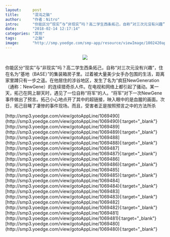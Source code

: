 ```yaml
---
layout:     post
title:      "混沌之脑"
author:     "作者：Nitro"
intro:      "你能区分“现实”与“非现实”吗？高二学生西条拓己，自称“对三次元没有兴趣”，住在名为“基地（BASE）”的集装箱房子里。过着被大量美少女手办包围的生活，距离家里蹲只有一步之遥。在他居住的涉谷地区，发生了名为“疯狂NewGeneration（通称：NewGene）的连续猎奇杀人件。在电视和网络上都引起了骚动。某一天，拓己在网上聊天时，遇见了一位自称“将军”的人。“将军”对下一次NewGene事件做出了预言。拓己小心地点开了其中的超链接，映入眼中的是血腥的画面。次日，拓己目睹了凄惨的事件现场。而且，受害者正是按照预言之中的方法所杀"
date:       "2018-02-14 12:17:14"
categories: "其他"
tags:       "之脑"
image:      "http://smp.yoedge.com/smp-app/resource/viewImage/1002420appline.png"
---
```

<div style="text-align: center">
<p><img src="http://smp.yoedge.com/smp-app/resource/viewImage/1002420appline.png"/></p>
</div>
<p class="post-meta">
<span>你能区分“现实”与“非现实”吗？高二学生西条拓己，自称“对三次元没有兴趣”，住在名为“基地（BASE）”的集装箱房子里。过着被大量美少女手办包围的生活，距离家里蹲只有一步之遥。在他居住的涉谷地区，发生了名为“疯狂NewGeneration（通称：NewGene）的连续猎奇杀人件。在电视和网络上都引起了骚动。某一天，拓己在网上聊天时，遇见了一位自称“将军”的人。“将军”对下一次NewGene事件做出了预言。拓己小心地点开了其中的超链接，映入眼中的是血腥的画面。次日，拓己目睹了凄惨的事件现场。而且，受害者正是按照预言之中的方法所杀</span>
</p>
[http://smp3.yoedge.com/view/gotoAppLine/1069490](http://smp3.yoedge.com/view/gotoAppLine/1069490){:target="_blank"}
[http://smp3.yoedge.com/view/gotoAppLine/1069489](http://smp3.yoedge.com/view/gotoAppLine/1069489){:target="_blank"}
[http://smp3.yoedge.com/view/gotoAppLine/1069488](http://smp3.yoedge.com/view/gotoAppLine/1069488){:target="_blank"}
[http://smp3.yoedge.com/view/gotoAppLine/1069487](http://smp3.yoedge.com/view/gotoAppLine/1069487){:target="_blank"}
[http://smp3.yoedge.com/view/gotoAppLine/1069486](http://smp3.yoedge.com/view/gotoAppLine/1069486){:target="_blank"}
[http://smp3.yoedge.com/view/gotoAppLine/1069485](http://smp3.yoedge.com/view/gotoAppLine/1069485){:target="_blank"}
[http://smp3.yoedge.com/view/gotoAppLine/1069484](http://smp3.yoedge.com/view/gotoAppLine/1069484){:target="_blank"}
[http://smp3.yoedge.com/view/gotoAppLine/1069483](http://smp3.yoedge.com/view/gotoAppLine/1069483){:target="_blank"}
[http://smp3.yoedge.com/view/gotoAppLine/1069482](http://smp3.yoedge.com/view/gotoAppLine/1069482){:target="_blank"}
[http://smp3.yoedge.com/view/gotoAppLine/1069481](http://smp3.yoedge.com/view/gotoAppLine/1069481){:target="_blank"}
[http://smp3.yoedge.com/view/gotoAppLine/1069480](http://smp3.yoedge.com/view/gotoAppLine/1069480){:target="_blank"}


